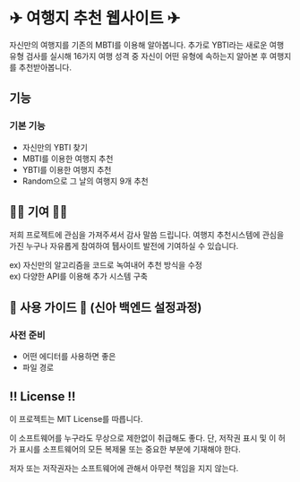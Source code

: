 # ✈ 여행지 추천 웹사이트 ✈

자신만의 여행지를 기존의 MBTI를 이용해 알아봅니다. 
추가로 YBTI라는 새로운 여행 유형 검사를 실시해 16가지 여행 성격 중 자신이 어떤 유형에 속하는지 알아본 후 여행지를 추천받아봅니다. 

## 기능

### 기본 기능
* 자신만의 YBTI 찾기
* MBTI를 이용한 여행지 추천
* YBTI를 이용한 여행지 추천
* Random으로 그 날의 여행지 9개 추천

## 👨‍💻 기여 👩‍💻
저희 프로젝트에 관심을 가져주셔서 감사 말씀 드립니다. 여행지 추천시스템에 관심을 가진 누구나 자유롭게 참여하여 퉵사이트 발전에 기여하실 수 있습니다. 

ex) 자신만의 알고리즘을 코드로 녹여내어 추천 방식을 수정  
ex) 다양한 API를 이용해 추가 시스템 구축 

## 💁 사용 가이드 💁 (신아 백엔드 설정과정)

### 사전 준비
  * 어떤 에디터를 사용하면 좋은
  * 파일 경로 

## ‼ License ‼

이 프로젝트는 MIT License를 따릅니다. 

이 소프트웨어를 누구라도 무상으로 제한없이 취급해도 좋다. 단, 저작권 표시 및 이 허가 표시를 소프트웨어의 모든 복제물 또는 중요한 부분에 기재해야 한다.

저자 또는 저작권자는 소프트웨어에 관해서 아무런 책임을 지지 않는다.
